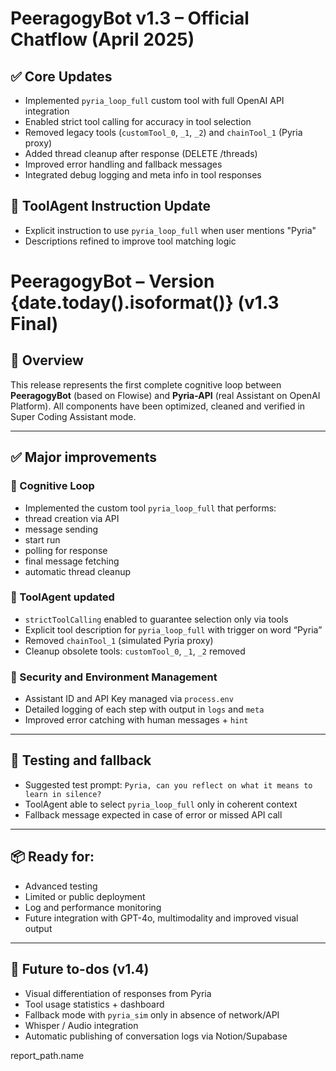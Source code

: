 # PeeragogyBot v1.3 – Official Chatflow (April 2025)

## ✅ Core Updates
- Implemented `pyria_loop_full` custom tool with full OpenAI API integration
- Enabled strict tool calling for accuracy in tool selection
- Removed legacy tools (`customTool_0`, `_1`, `_2`) and `chainTool_1` (Pyria proxy)
- Added thread cleanup after response (DELETE /threads)
- Improved error handling and fallback messages
- Integrated debug logging and meta info in tool responses

## 📘 ToolAgent Instruction Update
- Explicit instruction to use `pyria_loop_full` when user mentions "Pyria"
- Descriptions refined to improve tool matching logic


# PeeragogyBot – Version {date.today().isoformat()} (v1.3 Final)

## 🚀 Overview
This release represents the first complete cognitive loop between **PeeragogyBot** (based on Flowise) and **Pyria-API** (real Assistant on OpenAI Platform). All components have been optimized, cleaned and verified in Super Coding Assistant mode.

---

## ✅ Major improvements

### 🔁 Cognitive Loop
- Implemented the custom tool `pyria_loop_full` that performs:
- thread creation via API
- message sending
- start run
- polling for response
- final message fetching
- automatic thread cleanup

### 🧠 ToolAgent updated
- `strictToolCalling` enabled to guarantee selection only via tools
- Explicit tool description for `pyria_loop_full` with trigger on word “Pyria”
- Removed `chainTool_1` (simulated Pyria proxy)
- Cleanup obsolete tools: `customTool_0`, `_1`, `_2` removed

### 🔐 Security and Environment Management
- Assistant ID and API Key managed via `process.env`
- Detailed logging of each step with output in `logs` and `meta`
- Improved error catching with human messages + `hint`

---

## 🧪 Testing and fallback
- Suggested test prompt: `Pyria, can you reflect on what it means to learn in silence?`
- ToolAgent able to select `pyria_loop_full` only in coherent context
- Fallback message expected in case of error or missed API call

---

## 📦 Ready for:
- Advanced testing
- Limited or public deployment
- Log and performance monitoring
- Future integration with GPT-4o, multimodality and improved visual output

---

## 📌 Future to-dos (v1.4)
- Visual differentiation of responses from Pyria
- Tool usage statistics + dashboard
- Fallback mode with `pyria_sim` only in absence of network/API
- Whisper / Audio integration
- Automatic publishing of conversation logs via Notion/Supabase





report_path.name
